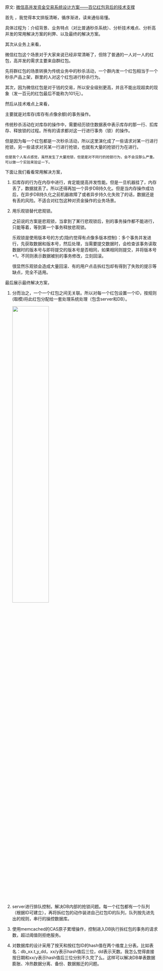 原文: [微信高并发资金交易系统设计方案——百亿红包背后的技术支撑](http://mp.weixin.qq.com/s?__biz=MjM5MDE0Mjc4MA==&mid=2650995437&idx=1&sn=fefff4bff3e183d656a2d242e4c0a382)

首先 ，我觉得本文排版清晰，循序渐进，读来通俗易懂。

具体过程为：介绍背景、业务特点（对比普通秒杀系统）、分析技术难点、分析高并发的常用解决方案的利弊、以及最终的解决方案。

其次从业务上来看，

微信红包这个场景对于大家来说已经非常清晰了，但除了普通的一人对一人的红包，高并发的需求主要来自群红包。 

先将群红包的场景转换为传统业务中的秒杀活动，一个群内发一个红包相当于一个秒杀产品上架，群里的人对这个红包进行秒杀行为。

其次，因为微信红包是对于钱的交易，所以安全级别更高，并且不能出现超卖的现象（发一百元的红包最后不能称为101元）。

然后从技术难点上来看，

主要就是对库存(库存有点像余额)的事务操作。

传统秒杀活动在对库存的操作中，需要经历锁住数据表中表示库存的那一行、扣库存、释放锁的过程。所有的请求都对这一行进行事务（锁）的操作。

但是因为每一个红包都是一次秒杀活动，所以这里演化成了一些请求对某一行进行抢锁，另一些请求对另某一行进行抢锁，也就有大量的抢锁行为在进行。

`但是我个人有点感觉，虽然发生了大量抢锁，但是是对不同行的抢锁行为，会不会没那么严重。可以做一个实验来验证一下。`

下面让我们看看常用解决方案，

1. 扣库存的行为在内存中进行，肯定能提高并发性能。但是一旦机器挂了，内存丢了，数据就丢了。所以还得再加一个异步DB持久化。但是当内存操作成功后，在异步DB持久化之前机器故障了或者异步持久化失败了的话，数据还是有丢的风险。不适合对红包这种对资金操作的业务场景。

1. 用乐观锁替代悲观锁。

	之前说的方案是悲观锁，当拿到了某行悲观锁后，别的事务操作都不能进行，只能等着，等到第一个事务释放悲观锁。

	乐观锁是使用版本号的方式(隐约觉得有点像多版本控制)：多个事务并发进行，先获取数据和版本号，然后处理，当需要提交数据时，会检查该事务读取数据时的版本号与即将提交的版本号是否相同，如果相同则提交，并将版本号+1，不同则表示数据被别的事务修改，立刻回滚。
	
	很显然乐观锁会造成大量回滚、有的用户点击拆红包却有得到了失败的提示等缺点，完全不适用。
	
最后展示最终解决方案，

1. 分而治之，一个一个红包之间无关联。所以对每一个红包设置一个ID，按规则(取模)将此红包分配给一套处理系统处理（包含server和DB）。

   <img src="http://mmbiz.qpic.cn/mmbiz_png/YriaiaJPb26VMyvfdIg148h2Jw2T9b9hNtIV3qQyzhib5bmQVvEpuY07wpxSD850F0X05KvYwGjiaXTGr9Uo5gUr9Q/640?wx_fmt=png&tp=webp&wxfrom=5&wx_lazy=1" width="50%" height="50%">

1. server进行排队控制，解决DB内部的抢锁问题。每一个红包都有一个队列（根据ID可建立），再将拆红包的动作装进自己红包ID的队列，队列按先进先出的规则，串行的操控数据库。

1. 使用memcached的CAS原子累增操作，控制进入DB执行拆红包的事务的请求数，超过阈值则拒绝服务。

1. 对数据库的设计采用了按天和按红包ID的hash值在两个维度上分表。比如表名：db_xx.t_y_dd，xx/y表示hash值后三位，dd表示天数。我怎么觉得直接按日期和xx/y表示hash值后三位分别不久完了么。这样可以解决DB单表数据膨胀、冷热数据分离、备份、数据搬迁的问题。


